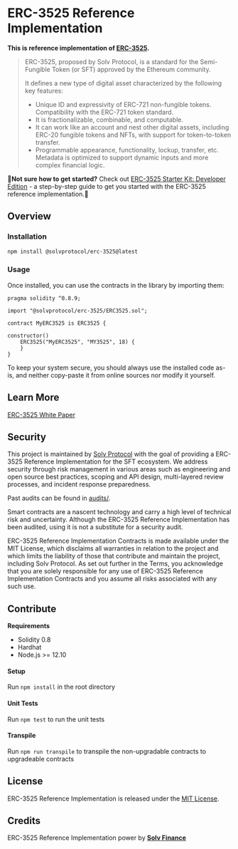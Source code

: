# ERC-3525 Reference Implementation

**This is reference implementation of [ERC-3525](https://eips.ethereum.org/EIPS/eip-3525).** 

>ERC-3525, proposed by Solv Protocol, is a standard for the Semi-Fungible Token (or SFT) approved by the Ethereum community.
>
>It defines a new type of digital asset characterized by the following key features:
>
>* Unique ID and expressivity of ERC-721 non-fungible tokens. Compatibility with the ERC-721 token standard.
>* It is fractionalizable, combinable, and computable.
>* It can work like an account and nest other digital assets, including ERC-20 fungible tokens and NFTs, with support for token-to-token transfer.
>* Programmable appearance, functionality, lockup, transfer, etc. Metadata is optimized to support dynamic inputs and more complex financial logic.


🧙**Not sure how to get started?** Check out [ERC-3525 Starter Kit: Developer Edition](https://medium.com/solv-blog/erc-3525-starter-kit-developer-edition-9d734ca62bd0) - a step-by-step guide to get you started with the ERC-3525 reference implementation.🚀

## Overview

### Installation

```bash
npm install @solvprotocol/erc-3525@latest
```

### Usage
Once installed, you can use the contracts in the library by importing them:

```solidity
pragma solidity ^0.8.9;

import "@solvprotocol/erc-3525/ERC3525.sol";

contract MyERC3525 is ERC3525 {

constructor()
    ERC3525("MyERC3525", "MY3525", 18) {
    }
}
```

To keep your system secure, you should always use the installed code as-is, and neither copy-paste it from online sources nor modify it yourself.

## Learn More

[ERC-3525 White Paper](https://whitepaper.sftlabs.io/SFT%20Whitepaper.pdf)

## Security

This project is maintained by [Solv Protocol](https://solv.finance) with the goal of providing a ERC-3525 Reference Implementation for the SFT ecosystem. We address security through risk management in various areas such as engineering and open source best practices, scoping and API design, multi-layered review processes, and incident response preparedness.

Past audits can be found in [audits/](https://github.com/solv-finance/erc-3525/blob/master/audits).

Smart contracts are a nascent technology and carry a high level of technical risk and uncertainty. Although the ERC-3525 Reference Implementation has been audited, using it is not a substitute for a security audit.

ERC-3525 Reference Implementation Contracts is made available under the MIT License, which disclaims all warranties in relation to the project and which limits the liability of those that contribute and maintain the project, including Solv Protocol. As set out further in the Terms, you acknowledge that you are solely responsible for any use of ERC-3525 Reference Implementation Contracts and you assume all risks associated with any such use.

## Contribute

**Requirements**

- Solidity 0.8
- Hardhat
- Node.js >= 12.10

#### Setup

Run `npm install` in the root directory

#### Unit Tests

Run `npm test` to run the unit tests

#### Transpile
Run `npm run transpile` to transpile the non-upgradable contracts to upgradeable contracts

## License
ERC-3525 Reference Implementation is released under the [MIT License](https://github.com/solv-finance/erc-3525/blob/main/LICENSE).

## Credits
ERC-3525 Reference Implementation power by **[Solv Finance](https://solv.finance)**